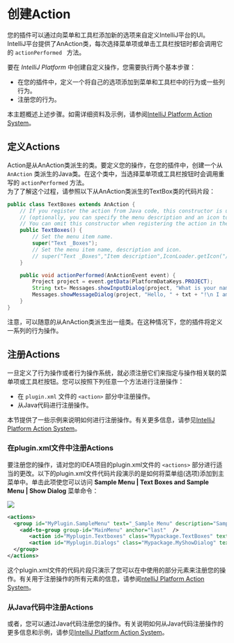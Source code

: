 # 创建Action
您的插件可以通过向菜单和工具栏添加新的选项来自定义IntelliJ平台的UI。IntelliJ平台提供了AnAction类，每次选择菜单项或单击工具栏按钮时都会调用它的 ```actionPerformed ``` 方法。  

要在 *IntelliJ Platform* 中创建自定义操作，您需要执行两个基本步骤：  
- 在您的插件中，定义一个将自己的选项添加到菜单和工具栏中的行为或一些列行为。  
- 注册您的行为。  

本主题概述上述步骤。如需详细资料及示例，请参阅[IntelliJ Platform Action System]()。  

## 定义Actions

Action是从AnAction类派生的类。要定义您的操作，在您的插件中，创建一个从 ```AnAction``` 类派生的Java类。在这个类中，当选择菜单项或工具栏按钮时会调用重写的 ```actionPerformed``` 方法。  
为了了解这个过程，请参照以下从AnAction类派生的TextBox类的代码片段：
```java
public class TextBoxes extends AnAction {
    // If you register the action from Java code, this constructor is used to set the menu item name
    // (optionally, you can specify the menu description and an icon to display next to the menu item).
    // You can omit this constructor when registering the action in the plugin.xml file.
    public TextBoxes() {
        // Set the menu item name.
        super("Text _Boxes");
        // Set the menu item name, description and icon.
        // super("Text _Boxes","Item description",IconLoader.getIcon("/Mypackage/icon.png"));
    }

    public void actionPerformed(AnActionEvent event) {
        Project project = event.getData(PlatformDataKeys.PROJECT);
        String txt= Messages.showInputDialog(project, "What is your name?", "Input your name", Messages.getQuestionIcon());
        Messages.showMessageDialog(project, "Hello, " + txt + "!\n I am glad to see you.", "Information", Messages.getInformationIcon());
    }
}
```

注意，可以随意的从AnAction类派生出一组类。在这种情况下，您的插件将定义一系列的行为操作。

## 注册Actions
一旦定义了行为操作或者行为操作系统，就必须注册它们来指定与操作相关联的菜单项或工具栏按钮。您可以按照下列任意一个方法进行注册操作：
- 在  ```plugin.xml``` 文件的 ```<action>``` 部分中注册操作。  
- 从Java代码进行注册操作。  

本节提供了一些示例来说明如何进行注册操作。有关更多信息，请参见[IntelliJ Platform Action System]()。

### 在plugin.xml文件中注册Actions
要注册您的操作，请对您的IDEA项目的plugin.xml文件的 ```<actions>``` 部分进行适当的更改。以下的plugin.xml文件代码片段演示的是如何将菜单组(选项)添加到主菜单中。单击此项使您可以访问 **Sample Menu | Text Boxes and Sample Menu | Show Dialog** 菜单命令：  

![](http://www.jetbrains.org/intellij/sdk/docs/basics/getting_started/img/sample_menu.jpg)

```xml
<actions>
  <group id="MyPlugin.SampleMenu" text="_Sample Menu" description="Sample menu">
    <add-to-group group-id="MainMenu" anchor="last"  />
       <action id="Myplugin.Textboxes" class="Mypackage.TextBoxes" text="Text _Boxes" description="A test menu item" />
       <action id="Myplugin.Dialogs" class="Mypackage.MyShowDialog" text="Show _Dialog" description="A test menu item" />
  </group>
</actions>
```
这个plugin.xml文件的代码片段只演示了您可以在<action>中使用的部分元素来注册您的操作。有关用于注册操作的所有元素的信息，请参阅[ntelliJ Platform Action System]()。

### 从Java代码中注册Actions
或者，您可以通过Java代码注册您的操作。有关说明如何从Java代码注册操作的更多信息和示例，请参见[IntelliJ Platform Action System]()。
